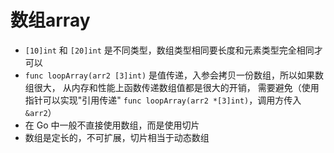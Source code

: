 # 数组array

- `[10]int` 和 `[20]int` 是不同类型，数组类型相同要长度和元素类型完全相同才可以
- `func loopArray(arr2 [3]int)` 是值传递，入参会拷贝一份数组，所以如果数组很大，
从内存和性能上函数传递数组值都是很大的开销，
需要避免（使用指针可以实现"引用传递" `func loopArray(arr2 *[3]int)`，调用方传入 `&arr2`）
- 在 Go 中一般不直接使用数组，而是使用切片
- 数组是定长的，不可扩展，切片相当于动态数组
